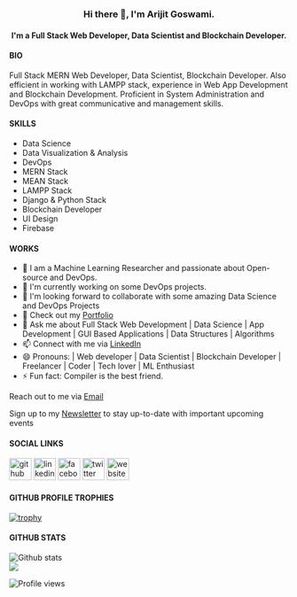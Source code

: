 <h3 align="center"> Hi there 👋, I'm Arijit Goswami. </h3>

<h4 align="center"> I'm a Full Stack Web Developer, Data Scientist and Blockchain Developer. </h4>

#### BIO

Full Stack MERN Web Developer, Data Scientist, Blockchain Developer. Also efficient in working with LAMPP stack, experience in Web App Development and Blockchain Development. Proficient in System Administration and DevOps with great communicative and management skills.

#### SKILLS

- Data Science 
- Data Visualization & Analysis
- DevOps
- MERN Stack
- MEAN Stack
- LAMPP Stack
- Django & Python Stack
- Blockchain Developer
- UI Design
- Firebase

#### WORKS

- 🔭­ I am a Machine Learning Researcher and passionate about Open-source and DevOps. 
- 🌱 I'm currently working on some DevOps projects.
- 👯 I'm looking forward to collaborate with some amazing Data Science and DevOps Projects
- 💼 Check out my [Portfolio](https://arijit1000.github.io/)
- 💬 Ask me about Full Stack Web Development | Data Science | App Development | GUI Based Applications | Data Structures | Algorithms
- 📫 Connect with me via [LinkedIn](https://www.linkedin.com/in/goswami-arijit/)
- 😄  Pronouns: | Web developer | Data Scientist | Blockchain Developer | Freelancer | Coder | Tech lover | ML Enthusiast
- ⚡ Fun fact: Compiler is the best friend.

Reach out to me via [Email](goswamiarijit2017@gmail.com)



Sign up to my [Newsletter](https://www.getrevue.co/profile/arijitgoswami) to stay up-to-date with important upcoming events

#### SOCIAL LINKS

<p align="center">

[<img src='https://cdn.jsdelivr.net/npm/simple-icons@3.0.1/icons/github.svg' alt='github' height='40'>](https://github.com/Arijit1000) [<img src='https://cdn.jsdelivr.net/npm/simple-icons@3.0.1/icons/linkedin.svg' alt='linkedin' height='40'>](https://www.linkedin.com/in/goswami-arijit/) [<img src='https://cdn.jsdelivr.net/npm/simple-icons@3.0.1/icons/facebook.svg' alt='facebook' height='40'>](https://www.facebook.com/arijit.goswami.9465) [<img src='https://cdn.jsdelivr.net/npm/simple-icons@3.0.1/icons/twitter.svg' alt='twitter' height='40'>](https://twitter.com/ArijitG1000)  [<img src='https://cdn.jsdelivr.net/npm/simple-icons@3.0.1/icons/icloud.svg' alt='website' height='40'>](https://arijit1000.github.io/)

</p>

#### GITHUB PROFILE TROPHIES

[![trophy](https://github-profile-trophy.vercel.app/?username=Arijit1000&theme=onedark)](https://github.com/ryo-ma/github-profile-trophy)

#### GITHUB STATS

<p align="center">

![Github stats](https://github-readme-stats.vercel.app/api?username=Arijit1000&show_icons=true)<br>
<img src="https://github-readme-stats.vercel.app/api/top-langs/?username=Arijit1000&layout=compact&theme=light" />

![Profile views](https://gpvc.arturio.dev/Arijit1000)

</p>
